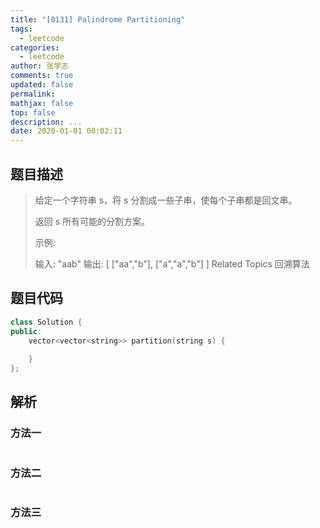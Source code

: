 ```yaml
---
title: "[0131] Palindrome Partitioning"
tags:
  - leetcode
categories:
  - leetcode
author: 张学志
comments: true
updated: false
permalink:
mathjax: false
top: false
description: ...
date: 2020-01-01 00:02:11
---
```


## 题目描述

> 给定一个字符串 s，将 s 分割成一些子串，使每个子串都是回文串。 
> 
> 返回 s 所有可能的分割方案。 
> 
> 示例: 
> 
> 输入: "aab"
> 输出:
> [
> ["aa","b"],
> ["a","a","b"]
> ] 
> Related Topics 回溯算法

## 题目代码

```cpp
class Solution {
public:
    vector<vector<string>> partition(string s) {
        
    }
};
```

## 解析

### 方法一

```cpp

```

### 方法二

```cpp

```

### 方法三

```cpp

```

